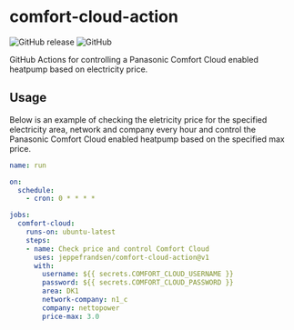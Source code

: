 # comfort-cloud-action

![GitHub release](https://img.shields.io/github/v/release/jeppefrandsen/comfort-cloud-action) ![GitHub](https://img.shields.io/github/license/jeppefrandsen/comfort-cloud-action)

GitHub Actions for controlling a Panasonic Comfort Cloud enabled heatpump based on electricity price.

## Usage

Below is an example of checking the eletricity price for the specified electricity area, network and company every hour and control the Panasonic Comfort Cloud enabled heatpump based on the specified max price.

```yml
name: run

on:
  schedule:
    - cron: 0 * * * *

jobs:
  comfort-cloud:
    runs-on: ubuntu-latest
    steps:  
    - name: Check price and control Comfort Cloud
      uses: jeppefrandsen/comfort-cloud-action@v1
      with:
        username: ${{ secrets.COMFORT_CLOUD_USERNAME }}
        password: ${{ secrets.COMFORT_CLOUD_PASSWORD }}
        area: DK1
        network-company: n1_c
        company: nettopower
        price-max: 3.0
```
